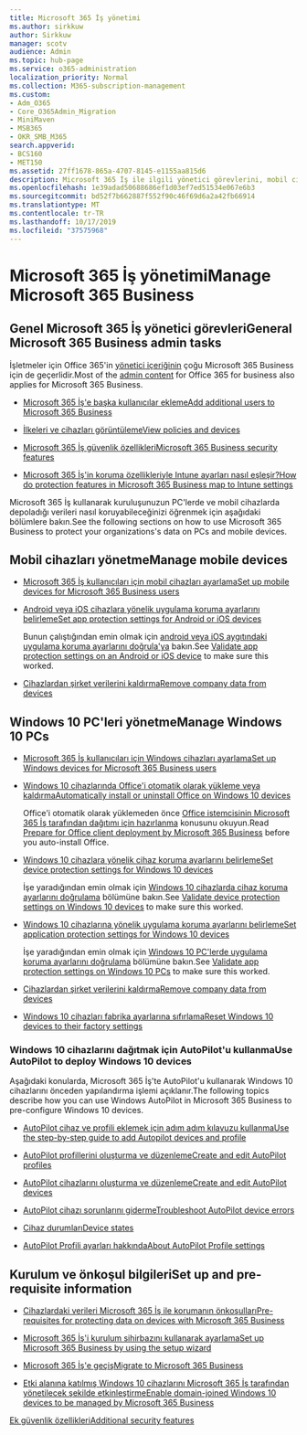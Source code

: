 ```yaml
---
title: Microsoft 365 İş yönetimi
ms.author: sirkkuw
author: Sirkkuw
manager: scotv
audience: Admin
ms.topic: hub-page
ms.service: o365-administration
localization_priority: Normal
ms.collection: M365-subscription-management
ms.custom:
- Adm_O365
- Core_O365Admin_Migration
- MiniMaven
- MSB365
- OKR_SMB_M365
search.appverid:
- BCS160
- MET150
ms.assetid: 27ff1678-865a-4707-8145-e1155aa815d6
description: Microsoft 365 İş ile ilgili yönetici görevlerini, mobil cihazları, Windows 10PC'leri ve bu tür birçok görevi yönetmeyi öğrenin.
ms.openlocfilehash: 1e39adad50688686ef1d03ef7ed51534e067e6b3
ms.sourcegitcommit: bd52f7b662887f552f90c46f69d6a2a42fb66914
ms.translationtype: MT
ms.contentlocale: tr-TR
ms.lasthandoff: 10/17/2019
ms.locfileid: "37575968"
---
```

# <a name="manage-microsoft-365-business"></a><span data-ttu-id="47a41-103">Microsoft 365 İş yönetimi</span><span class="sxs-lookup"><span data-stu-id="47a41-103">Manage Microsoft 365 Business</span></span>

## <a name="general-microsoft-365-business-admin-tasks"></a><span data-ttu-id="47a41-104">Genel Microsoft 365 İş yönetici görevleri</span><span class="sxs-lookup"><span data-stu-id="47a41-104">General Microsoft 365 Business admin tasks</span></span>

<span data-ttu-id="47a41-105">İşletmeler için Office 365'in [yönetici içeriğinin](/Office365/Admin/admin-home.md) çoğu Microsoft 365 Business için de geçerlidir.</span><span class="sxs-lookup"><span data-stu-id="47a41-105">Most of the [admin content](/Office365/Admin/admin-home.md) for Office 365 for business also applies for Microsoft 365 Business.</span></span>

- [<span data-ttu-id="47a41-106">Microsoft 365 İş'e başka kullanıcılar ekleme</span><span class="sxs-lookup"><span data-stu-id="47a41-106">Add additional users to Microsoft 365 Business</span></span>](add-users-m365b.md)
    
- [<span data-ttu-id="47a41-107">İlkeleri ve cihazları görüntüleme</span><span class="sxs-lookup"><span data-stu-id="47a41-107">View policies and devices</span></span>](view-policies-and-devices.md)
    
- [<span data-ttu-id="47a41-108">Microsoft 365 İş güvenlik özellikleri</span><span class="sxs-lookup"><span data-stu-id="47a41-108">Microsoft 365 Business security features</span></span>](security-features.md)
    
- [<span data-ttu-id="47a41-109">Microsoft 365 İş'in koruma özellikleriyle Intune ayarları nasıl eşleşir?</span><span class="sxs-lookup"><span data-stu-id="47a41-109">How do protection features in Microsoft 365 Business map to Intune settings</span></span>](map-protection-features-to-intune-settings.md)
    
<span data-ttu-id="47a41-110">Microsoft 365 İş kullanarak kuruluşunuzun PC'lerde ve mobil cihazlarda depoladığı verileri nasıl koruyabileceğinizi öğrenmek için aşağıdaki bölümlere bakın.</span><span class="sxs-lookup"><span data-stu-id="47a41-110">See the following sections on how to use Microsoft 365 Business to protect your organizations's data on PCs and mobile devices.</span></span>
  
## <a name="manage-mobile-devices"></a><span data-ttu-id="47a41-111">Mobil cihazları yönetme</span><span class="sxs-lookup"><span data-stu-id="47a41-111">Manage mobile devices</span></span>

- [<span data-ttu-id="47a41-112">Microsoft 365 İş kullanıcıları için mobil cihazları ayarlama</span><span class="sxs-lookup"><span data-stu-id="47a41-112">Set up mobile devices for Microsoft 365 Business users</span></span>](set-up-mobile-devices.md)
    
- [<span data-ttu-id="47a41-113">Android veya iOS cihazlara yönelik uygulama koruma ayarlarını belirleme</span><span class="sxs-lookup"><span data-stu-id="47a41-113">Set app protection settings for Android or iOS devices</span></span>](app-protection-settings-for-android-and-ios.md)
    
    <span data-ttu-id="47a41-114">Bunun çalıştığından emin olmak için [android veya iOS aygıtındaki uygulama koruma ayarlarını doğrula'ya](validate-settings-on-android-or-ios.md) bakın.</span><span class="sxs-lookup"><span data-stu-id="47a41-114">See [Validate app protection settings on an Android or iOS device](validate-settings-on-android-or-ios.md) to make sure this worked.</span></span> 
    
- [<span data-ttu-id="47a41-115">Cihazlardan şirket verilerini kaldırma</span><span class="sxs-lookup"><span data-stu-id="47a41-115">Remove company data from devices</span></span>](remove-company-data.md)
    
## <a name="manage-windows-10-pcs"></a><span data-ttu-id="47a41-116">Windows 10 PC'leri yönetme</span><span class="sxs-lookup"><span data-stu-id="47a41-116">Manage Windows 10 PCs</span></span>

- [<span data-ttu-id="47a41-117">Microsoft 365 İş kullanıcıları için Windows cihazları ayarlama</span><span class="sxs-lookup"><span data-stu-id="47a41-117">Set up Windows devices for Microsoft 365 Business users</span></span>](set-up-windows-devices.md)
    
- [<span data-ttu-id="47a41-118">Windows 10 cihazlarında Office'i otomatik olarak yükleme veya kaldırma</span><span class="sxs-lookup"><span data-stu-id="47a41-118">Automatically install or uninstall Office on Windows 10 devices</span></span>](auto-install-or-uninstall-office.md)
    
    <span data-ttu-id="47a41-119">Office'i otomatik olarak yüklemeden önce [Office istemcisinin Microsoft 365 İş tarafından dağıtımı için hazırlanma](prepare-for-office-client-deployment.md) konusunu okuyun.</span><span class="sxs-lookup"><span data-stu-id="47a41-119">Read [Prepare for Office client deployment by Microsoft 365 Business](prepare-for-office-client-deployment.md) before you auto-install Office.</span></span> 
    
- [<span data-ttu-id="47a41-120">Windows 10 cihazlara yönelik cihaz koruma ayarlarını belirleme</span><span class="sxs-lookup"><span data-stu-id="47a41-120">Set device protection settings for Windows 10 devices</span></span>](protection-settings-for-windows-10-pcs.md)
    
    <span data-ttu-id="47a41-121">İşe yaradığından emin olmak için [Windows 10 cihazlarda cihaz koruma ayarlarını doğrulama](validate-settings-on-windows-10-pcs.md) bölümüne bakın.</span><span class="sxs-lookup"><span data-stu-id="47a41-121">See [Validate device protection settings on Windows 10 devices](validate-settings-on-windows-10-pcs.md) to make sure this worked.</span></span> 
    
- [<span data-ttu-id="47a41-122">Windows 10 cihazlarına yönelik uygulama koruma ayarlarını belirleme</span><span class="sxs-lookup"><span data-stu-id="47a41-122">Set application protection settings for Windows 10 devices</span></span>](protection-settings-for-windows-10-devices.md)
    
    <span data-ttu-id="47a41-123">İşe yaradığından emin olmak için [Windows 10 PC'lerde uygulama koruma ayarlarını doğrulama](validate-protection-settings-on-windows-10-pcs.md) bölümüne bakın.</span><span class="sxs-lookup"><span data-stu-id="47a41-123">See [Validate app protection settings on Windows 10 PCs](validate-protection-settings-on-windows-10-pcs.md) to make sure this worked.</span></span> 
    
- [<span data-ttu-id="47a41-124">Cihazlardan şirket verilerini kaldırma</span><span class="sxs-lookup"><span data-stu-id="47a41-124">Remove company data from devices</span></span>](remove-company-data.md)
    
- [<span data-ttu-id="47a41-125">Windows 10 cihazları fabrika ayarlarına sıfırlama</span><span class="sxs-lookup"><span data-stu-id="47a41-125">Reset Windows 10 devices to their factory settings</span></span>](reset-devices-to-factory-settings.md)
    
### <a name="use-autopilot-to-deploy-windows-10-devices"></a><span data-ttu-id="47a41-126">Windows 10 cihazlarını dağıtmak için AutoPilot'u kullanma</span><span class="sxs-lookup"><span data-stu-id="47a41-126">Use AutoPilot to deploy Windows 10 devices</span></span>

<span data-ttu-id="47a41-127">Aşağıdaki konularda, Microsoft 365 İş'te AutoPilot'u kullanarak Windows 10 cihazlarını önceden yapılandırma işlemi açıklanır.</span><span class="sxs-lookup"><span data-stu-id="47a41-127">The following topics describe how you can use Windows AutoPilot in Microsoft 365 Business to pre-configure Windows 10 devices.</span></span>
  
- [<span data-ttu-id="47a41-128">AutoPilot cihaz ve profili eklemek için adım adım kılavuzu kullanma</span><span class="sxs-lookup"><span data-stu-id="47a41-128">Use the step-by-step guide to add Autopilot devices and profile</span></span>](add-autopilot-devices-and-profile.md)
    
- [<span data-ttu-id="47a41-129">AutoPilot profillerini oluşturma ve düzenleme</span><span class="sxs-lookup"><span data-stu-id="47a41-129">Create and edit AutoPilot profiles</span></span>](create-and-edit-autopilot-profiles.md)
    
- [<span data-ttu-id="47a41-130">AutoPilot cihazlarını oluşturma ve düzenleme</span><span class="sxs-lookup"><span data-stu-id="47a41-130">Create and edit AutoPilot devices</span></span>](create-and-edit-autopilot-devices.md)
    
- [<span data-ttu-id="47a41-131">AutoPilot cihazı sorunlarını giderme</span><span class="sxs-lookup"><span data-stu-id="47a41-131">Troubleshoot AutoPilot device errors</span></span>](troubleshoot-autopilot-errors.md)
    
- [<span data-ttu-id="47a41-132">Cihaz durumları</span><span class="sxs-lookup"><span data-stu-id="47a41-132">Device states</span></span>](device-states.md)
    
- [<span data-ttu-id="47a41-133">AutoPilot Profili ayarları hakkında</span><span class="sxs-lookup"><span data-stu-id="47a41-133">About AutoPilot Profile settings</span></span>](autopilot-profile-settings.md)
    
## <a name="set-up-and-pre-requisite-information"></a><span data-ttu-id="47a41-134">Kurulum ve önkoşul bilgileri</span><span class="sxs-lookup"><span data-stu-id="47a41-134">Set up and pre-requisite information</span></span>

- [<span data-ttu-id="47a41-135">Cihazlardaki verileri Microsoft 365 İş ile korumanın önkoşulları</span><span class="sxs-lookup"><span data-stu-id="47a41-135">Pre-requisites for protecting data on devices with Microsoft 365 Business</span></span>](pre-requisites-for-data-protection.md)
    
- [<span data-ttu-id="47a41-136">Microsoft 365 İş'i kurulum sihirbazını kullanarak ayarlama</span><span class="sxs-lookup"><span data-stu-id="47a41-136">Set up Microsoft 365 Business by using the setup wizard</span></span>](set-up.md)
    
- [<span data-ttu-id="47a41-137">Microsoft 365 İş'e geçiş</span><span class="sxs-lookup"><span data-stu-id="47a41-137">Migrate to Microsoft 365 Business</span></span>](migrate-to-microsoft-365-business.md)
    
- [<span data-ttu-id="47a41-138">Etki alanına katılmış Windows 10 cihazlarını Microsoft 365 İş tarafından yönetilecek şekilde etkinleştirme</span><span class="sxs-lookup"><span data-stu-id="47a41-138">Enable domain-joined Windows 10 devices to be managed by Microsoft 365 Business</span></span>](manage-windows-devices.md)
    
[<span data-ttu-id="47a41-139">Ek güvenlik özellikleri</span><span class="sxs-lookup"><span data-stu-id="47a41-139">Additional security features</span></span>](security-features.md#additional-security-features)
    

  

